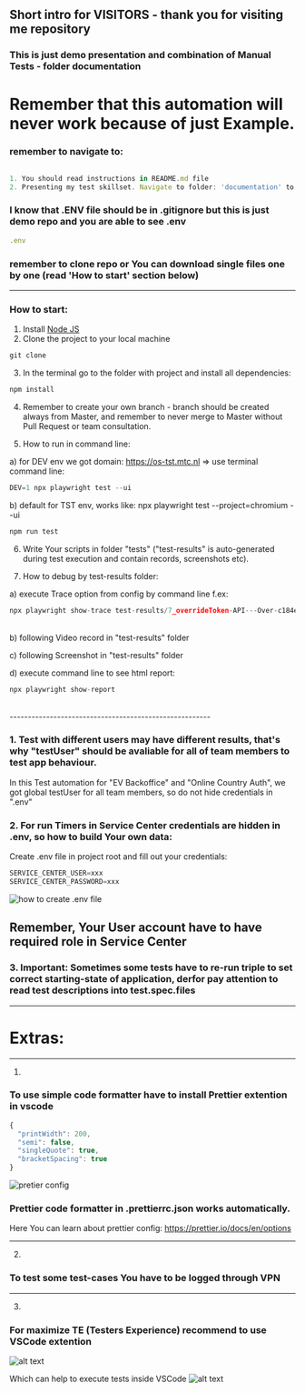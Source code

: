 
## Short intro for VISITORS - thank you for visiting me repository

### This is just demo presentation and combination of Manual Tests - folder documentation</br>

# Remember that this automation will never work because of just Example.

### remember to navigate to:
```javascript

1. You should read instructions in README.md file 
2. Presenting my test skillset. Navigate to folder: 'documentation' to extract what You want to see and read Test Plan and Manual Tests Scenarios.

```

### I know that .ENV file should be in .gitignore but this is just demo repo and you are able to see .env 
```javascript
.env
```

### remember to clone repo or You can download single files one by one (read 'How to start' section below)

---


### How to start:

1. Install [Node JS](https://nodejs.org/en/download/)
2. Clone the project to your local machine

```javascript
git clone
```

3. In the terminal go to the folder with project and install all dependencies:

```javascript
npm install
```

4. Remember to create your own branch - branch should be created always from Master, and remember to never merge to Master without Pull Request or team consultation.

5. How to run in command line:

a) for DEV env we got domain: https://os-tst.mtc.nl => use terminal command line:

```javascript
DEV=1 npx playwright test --ui
```

b) default for TST env, works like: npx playwright test --project=chromium --ui

```javascript
npm run test
```

6. Write Your scripts in folder "tests" ("test-results" is auto-generated during test execution and contain records, screenshots etc).

7. How to debug by test-results folder:

a) execute Trace option from config by command line f.ex:</br>

```javascript
npx playwright show-trace test-results/7_overrideToken-API---Over-c184e-rride-page-highest-priority-chromium/trace.zip
```

</br>
b) following Video record in "test-results" folder</br>

c) following Screenshot in "test-results" folder</br>

d) execute command line to see html report:</br>

```javascript
npx playwright show-report
```
</br>
-------------------------------------------------------


### 1. Test with different users may have different results, that's why "testUser" should be avaliable for all of team members to test app behaviour.</br> 
In this Test automation for "EV Backoffice" and "Online Country Auth", we got global testUser for all team members, so do not hide credentials in ".env"
### 2. For run Timers in Service Center credentials are hidden in .env, so how to build Your own data:
Create .env file in project root and fill out your credentials:
```javascript
SERVICE_CENTER_USER=xxx
SERVICE_CENTER_PASSWORD=xxx
```
![how to create .env file](README_images/image.png)
## Remember, Your User account have to have required role in Service Center

### 3. Important: Sometimes some tests have to <b>re-run triple</b> to set correct starting-state of application, derfor pay attention to read test descriptions into test.spec.files

-------------------------------------------------------


# Extras:

---

1. 
### To use simple code formatter have to install Prettier extention in vscode


```javascript
{
  "printWidth": 200,
  "semi": false,
  "singleQuote": true,
  "bracketSpacing": true
}
```
![pretier config](README_images/image-1.png)

### Prettier code formatter in .prettierrc.json works automatically. </br>
Here You can learn about prettier config: https://prettier.io/docs/en/options

---

2. 
### To test some test-cases You have to be logged through VPN

---

3. 
###  For maximize TE (Testers Experience) recommend to use VSCode extention

![alt text](README_images/playwright-extention.png)

Which can help to execute tests inside VSCode
![alt text](README_images/pw-ext-flow.png)